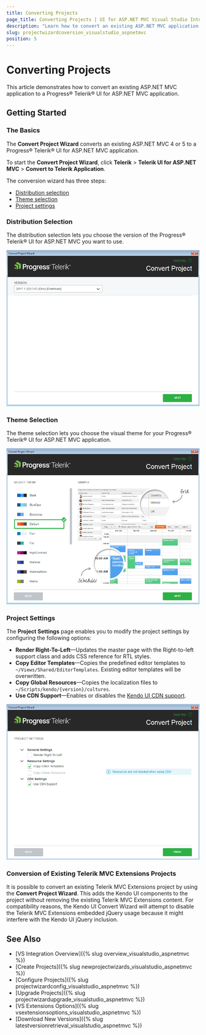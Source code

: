 ```yaml
---
title: Converting Projects
page_title: Converting Projects | UI for ASP.NET MVC Visual Studio Integration
description: "Learn how to convert an existing ASP.NET MVC application to a Progress&reg; Telerik&reg; UI for ASP.NET MVC application."
slug: projectwizardcoversion_visualstudio_aspnetmvc
position: 5
---
```


# Converting Projects

This article demonstrates how to convert an existing ASP.NET MVC application to a Progress&reg;  Telerik&reg; UI for ASP.NET MVC application.

## Getting Started

### The Basics

The **Convert Project Wizard** converts an existing ASP.NET MVC 4 or 5 to a Progress&reg; Telerik&reg; UI for ASP.NET MVC application.

To start the **Convert Project Wizard**, click **Telerik** > **Telerik UI for ASP.NET MVC** > **Convert to Telerik Application**.

The conversion wizard has three steps:  
- [Distribution selection](#distribution-selection)
- [Theme selection](#theme-selection)
- [Project settings](#project-settings)

### Distribution Selection

The distribution selection lets you choose the version of the Progress&reg; Telerik&reg; UI for ASP.NET MVC you want to use.

![Distribution selection](images/convert_distribution.png)

### Theme Selection

The theme selection lets you choose the visual theme for your Progress&reg; Telerik&reg; UI for ASP.NET MVC application.

![Theme selection](images/convert_theme.png)

### Project Settings

The **Project Settings** page enables you to modify the project settings by configuring the following options:

- **Render Right-To-Left**&mdash;Updates the master page with the Right-to-left support class and adds CSS reference for RTL styles.
- **Copy Editor Templates**&mdash;Copies the predefined editor templates to `~/Views/Shared/EditorTemplates`. Existing editor templates will be overwritten.
- **Copy Global Resources**&mdash;Copies the localization files to `~/Scripts/kendo/{version}/cultures`.
- **Use CDN Support**&mdash;Enables or disables the [Kendo UI CDN support](http://docs.telerik.com/kendo-ui/intro/installation/cdn-service).

![Project settings](images/convert_settings.png)

### Conversion of Existing Telerik MVC Extensions Projects

It is possible to convert an existing Telerik MVC Extensions project by using the **Convert Project Wizard**. This adds the Kendo UI components to the project without removing the existing Telerik MVC Extensions content. For compatibility reasons, the Kendo UI Convert Wizard will attempt to disable the Telerik MVC Extensions embedded jQuery usage because it might interfere with the Kendo UI jQuery inclusion.

## See Also

* [VS Integration Overview]({% slug overview_visualstudio_aspnetmvc %})
* [Create Projects]({% slug newprojectwizards_visualstudio_aspnetmvc %})
* [Configure Projects]({% slug projectwizardconfig_visualstudio_aspnetmvc %})
* [Upgrade Projects]({% slug projectwizardupgrade_visualstudio_aspnetmvc %})
* [VS Extensions Options]({% slug vsextensionsoptions_visualstudio_aspnetmvc %})
* [Download New Versions]({% slug latestversionretrieval_visualstudio_aspnetmvc %})
